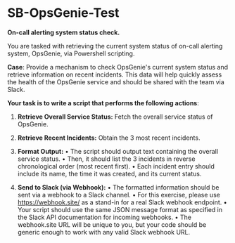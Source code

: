 # SB-OpsGenie-Test

**On-call alerting system status check.**

You are tasked with retrieving the current system status of on-call alerting system, OpsGenie, via Powershell scripting.

**Case**: Provide a mechanism to check OpsGenie's current system status and retrieve information on recent incidents. This data will help quickly assess the health of the OpsGenie service and should be shared with the team via Slack.

**Your task is to write a script that performs the following actions**:

1. **Retrieve Overall Service Status:** Fetch the overall service status of OpsGenie. 
2. **Retrieve Recent Incidents:** Obtain the 3 most recent incidents. 
3. **Format Output:**
  •	The script should output text containing the overall service status. 
  •	Then, it should list the 3 incidents in reverse chronological order (most recent first). 
  •	Each incident entry should include its name, the time it was created, and its current status. 

4. **Send to Slack (via Webhook):**
  •	The formatted information should be sent via a webhook to a Slack channel. 
  •	For this exercise, please use https://webhook.site/ as a stand-in for a real Slack webhook endpoint. 
  •	Your script should use the same JSON message format as specified in the Slack API documentation for incoming webhooks. 
  •	The webhook.site URL will be unique to you, but your code should be generic enough to work with any valid Slack webhook URL. 
